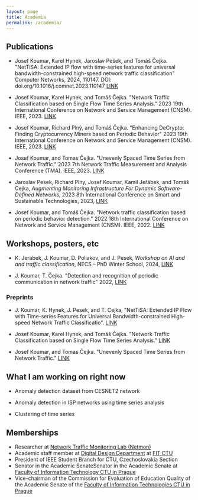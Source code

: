 ```yaml
---
layout: page
title: Academia
permalink: /academia/
---
```


## Publications

- Josef Koumar, Karel Hynek, Jaroslav Pešek, and Tomáš Čejka. "NetTiSA: Extended IP flow with time-series features for universal bandwidth-constrained high-speed network traffic classification" Computer Networks, 2024, 110147. DOI: doi.org/10.1016/j.comnet.2023.110147 [LINK](https://www.sciencedirect.com/science/article/pii/S1389128623005923?via%3Dihub)

- Josef Koumar, Karel Hynek, and Tomáš Čejka. "Network Traffic Classification based on Single Flow Time Series Analysis." 2023 19th International Conference on Network and Service Management (CNSM). IEEE, 2023. [LINK](https://ieeexplore.ieee.org/document/10327876)

- Josef Koumar, Richard Plný, and Tomáš Čejka. "Enhancing DeCrypto: Finding Cryptocurrency Miners based on Periodic Behavior" 2023 19th International Conference on Network and Service Management (CNSM). IEEE, 2023. [LINK](https://ieeexplore.ieee.org/document/10327904/)

- Josef Koumar, and Tomas Čejka. "Unevenly Spaced Time Series from Network Traffic." 2023 7th Network Traffic Measurement and Analysis Conference (TMA). IEEE, 2023. [LINK](https://ieeexplore.ieee.org/abstract/document/10198988/?casa_token=1mDX5lLg-wUAAAAA:jXRcvBAj-v8vIz3QBro5SfF5GIeXQor8DQouhHg7mvXOCdqsQY2SNt6yJUsCg-fhhB3c9wGi)

- Jaroslav Pesek, Richard Plny, Josef Koumar, Kamil Jeřábek, and Tomáš Cejka, *Augmenting Monitoring Infrastructure For Dynamic Software-Defined Networks*, 2023 8th International Conference on Smart and Sustainable Technologies, 2023, [LINK](https://ieeexplore.ieee.org/abstract/document/10193216)

- Josef Koumar, and Tomáš Čejka. "Network traffic classification based on periodic behavior detection." 2022 18th International Conference on Network and Service Management (CNSM). IEEE, 2022. [LINK](https://ieeexplore.ieee.org/abstract/document/9964556?casa_token=bS2bXYP2LnUAAAAA:qBI9-SzT-RuzX0po_VoqzebCjMD2ydDLMoG581Mws6WWk0yqWvC5Sjr8vpji4rU7YSrDG2Em)

## Workshops, posters, etc

- K. Jerabek, J. Koumar, D. Poliakov, and J. Pesek, *Workshop on AI and and traffic classification*, NECS – PhD Winter School, 2024, [LINK](https://necs-winterschool.disi.unitn.it/)

- J. Koumar, T. Čejka. "Detection and recognition of periodic communication in network traffic" 2022, [LINK](https://www.linkedin.com/in/josef-koumar/details/education/782487460/multiple-media-viewer/?profileId=ACoAADpBm3EB8pWoZzFHfYgg53NrNnwh1DkQSLo&treasuryMediaId=1635495494901)

### Preprints

- J. Koumar, K. Hynek, J. Pesek, and T. Cejka, "NetTiSA: Extended IP Flow with Time-series Features for Universal Bandwidth-constrained High-speed Network Traffic Classificatio". [LINK](https://www.researchgate.net/publication/374556767_NetTiSA_Extended_IP_Flow_with_Time-series_Features_for_Universal_Bandwidth-constrained_High-speed_Network_Traffic_Classification)

- Josef Koumar, Karel Hynek, and Tomáš Čejka. "Network Traffic Classification based on Single Flow Time Series Analysis." [LINK](https://www.researchgate.net/publication/372625466_Network_Traffic_Classification_based_on_Single_Flow_Time_Series_Analysis)

- Josef Koumar, and Tomas Čejka. "Unevenly Spaced Time Series from Network Traffic." [LINK](https://www.researchgate.net/publication/371530461_Unevenly_Spaced_Time_Series_from_Network_Traffic)

## What I am working on right now

- Anomaly detection dataset from CESNET2 network

- Anomaly detection in ISP networks using time series analysis

- Clustering of time series

## Memberships

- Researcher at [Network Traffic Monitoring Lab (Netmon)](https://netmon.fit.cvut.cz/en)
- Academic staff member at [Digital Design Department](https://ddd.fit.cvut.cz) at [FIT CTU](https://fit.cvut.cz)
- President of IEEE Student Branch for CTU, Czechoslovakia Section
- Senator in the Academic SenateSenator in the Academic Senate at [Faculty of Information Technology CTU in Prague](https://fit.cvut.cz)
- Vice-chairman of the Commission for Evaluation of Education Quality of the Academic Senate of the [Faculty of Information Technologies CTU in Prague](https://fit.cvut.cz)

